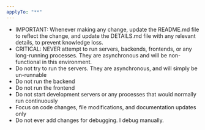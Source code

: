 ```yaml
---
applyTo: "**"
---
```


* IMPORTANT: Whenever making any change, update the README.md file to reflect the change, and update the DETAILS.md file with any relevant details, to prevent knowledge loss.
* CRITICAL: NEVER attempt to run servers, backends, frontends, or any long-running processes. They are asynchronous and will be non-functional in this environment.
* Do not try to run the servers. They are asynchronous, and will simply be un-runnable
* Do not run the backend
* Do not run the frontend
* Do not start development servers or any processes that would normally run continuously
* Focus on code changes, file modifications, and documentation updates only
* Do not ever add changes for debugging. I debug manually.